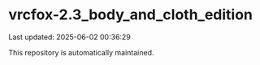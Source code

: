 # vrcfox-2.3_body_and_cloth_edition

Last updated: 2025-06-02 00:36:29

This repository is automatically maintained.
